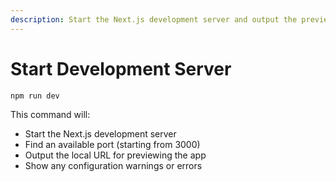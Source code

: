 ```yaml
---
description: Start the Next.js development server and output the preview URL.
---
```


# Start Development Server

```bash
npm run dev
```

This command will:
- Start the Next.js development server
- Find an available port (starting from 3000)
- Output the local URL for previewing the app
- Show any configuration warnings or errors